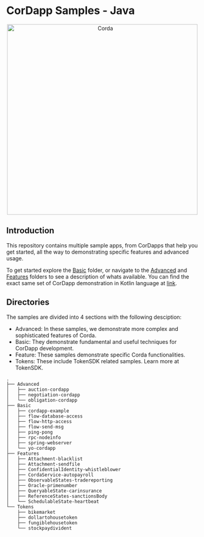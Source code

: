 # CorDapp Samples - Java
<p align="center">
  <img src="https://www.corda.net/wp-content/uploads/2016/11/fg005_corda_b.png" alt="Corda" width="500">
</p>

## Introduction
This repository contains multiple sample apps, from CorDapps that help you get started, all the way to demonstrating specific features and advanced usage.

To get started explore the [Basic](./Basic) folder, or navigate to the [Advanced](./Advanced) and [Features](./Features) folders to see a description of whats available. You can find the exact same set of CorDapp demonstration in Kotlin language at [link](https://github.com/corda/samples-kotlin). 

## Directories
The samples are divided into 4 sections with the following desciption:

* Advanced: In these samples, we demonstrate more complex and sophisticated features of Corda. 
* Basic: They demonstrate fundamental and useful techniques for CorDapp development. 
* Feature: These samples demonstrate specific Corda functionalities. 
* Tokens: These include TokenSDK related samples. Learn more at TokenSDK. 



```
.
├── Advanced
│   ├── auction-cordapp
│   ├── negotiation-cordapp
│   └── obligation-cordapp
├── Basic
│   ├── cordapp-example
│   ├── flow-database-access
│   ├── flow-http-access
│   ├── flow-send-msg
│   ├── ping-pong
│   ├── rpc-nodeinfo
│   ├── spring-webserver
│   └── yo-cordapp
├── Features
│   ├── Attachment-blacklist
│   ├── Attachment-sendfile
│   ├── ConfidentialIdentity-whistleblower
│   ├── CordaService-autopayroll
│   ├── ObservableStates-tradereporting
│   ├── Oracle-primenumber
│   ├── QueryableState-carinsurance
│   ├── ReferenceStates-sanctionsBody
│   └── SchedulableState-heartbeat
└── Tokens
    ├── bikemarket
    ├── dollartohousetoken
    ├── fungiblehousetoken
    └── stockpaydivident
```
